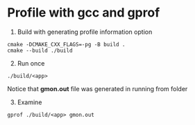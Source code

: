 # Profile with gcc and gprof

1. Build with generating profile information option
```
cmake -DCMAKE_CXX_FLAGS=-pg -B build .
cmake --build ./build
```

2. Run once
```
./build/<app>
```
Notice that **gmon.out** file was generated in running from folder

3. Examine
```
gprof ./build/<app> gmon.out
```